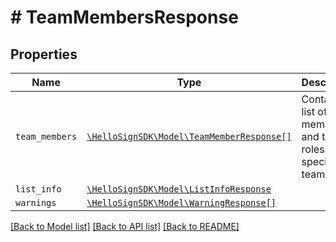 # # TeamMembersResponse



## Properties

Name | Type | Description | Notes
------------ | ------------- | ------------- | -------------
| `team_members` | [```\HelloSignSDK\Model\TeamMemberResponse[]```](TeamMemberResponse.md) |  Contains a list of team members and their roles for a specific team.  |  |
| `list_info` | [```\HelloSignSDK\Model\ListInfoResponse```](ListInfoResponse.md) |    |  |
| `warnings` | [```\HelloSignSDK\Model\WarningResponse[]```](WarningResponse.md) |    |  |

[[Back to Model list]](../../README.md#models) [[Back to API list]](../../README.md#endpoints) [[Back to README]](../../README.md)

